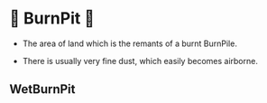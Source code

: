 # 🌲 BurnPit 🌲

- The area of land which is the remants of a burnt BurnPile.

- There is usually very fine dust, which easily becomes airborne.  

## WetBurnPit